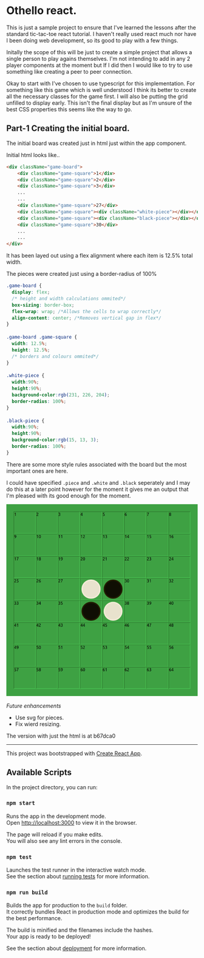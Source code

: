 Othello react.
==============

This is just a sample project to ensure that I've learned the lessons after 
the standard tic-tac-toe react tutorial. I haven't really used react much
nor have I been doing web development, so its good to play with a few things.

Initally the scope of this will be just to create a simple project that
allows a single person to play agains themselves. I'm not intending to add
in any 2 player components at the moment but If I did then I would like to try to use something like creating a peer to peer connection. 

Okay to start with I've chosen to use typescript for this implementation. For something like this game which is well understood I think its better to create all the necessary classes for the game first. I will also be putting the grid unfilled to display early.  This isn't the final display but as I'm unsure of the best CSS properties this seems like the way to go.

## Part-1 Creating the initial board.
The initial board was created just in html just within the app component. 

Initial html looks like..
```html
<div className="game-board">
    <div className="game-square">1</div>
    <div className="game-square">2</div>
    <div className="game-square">3</div>
    ...
    ...
    <div className="game-square">27</div>
    <div className="game-square"><div className="white-piece"></div></div>
    <div className="game-square"><div className="black-piece"></div></div>
    <div className="game-square">30</div>
    ...
    ...
</div>
```

It has been layed out using a flex alignment where each item is 12.5% total width.

The pieces were created just using a border-radius of 100%

```css
.game-board {
  display: flex;
  /* height and width calculations ommited*/
  box-sizing: border-box;
  flex-wrap: wrap; /*Allows the cells to wrap correctly*/
  align-content: center; /*Removes vertical gap in flex*/
}

.game-board .game-square {
  width: 12.5%;
  height: 12.5%;
  /* borders and colours ommited*/
}

.white-piece {
  width:90%;
  height:90%;
  background-color:rgb(231, 226, 204);
  border-radius: 100%;
}

.black-piece {
  width:90%;
  height:90%;
  background-color:rgb(15, 13, 3);
  border-radius: 100%;
}
```

There are some more style rules associated with the board but the most important ones are here.

I could have specified `.piece` and `.white` and `.black` seperately and I may do this at a later point however for the moment it gives me an output that I'm pleased with its good enough for the moment. 

![](initial-board.gif)

*Future enhancements*
* Use svg for pieces.
* Fix wierd resizing.

The version with just the html is at b67dca0

----------------


This project was bootstrapped with [Create React App](https://github.com/facebook/create-react-app).

## Available Scripts

In the project directory, you can run:

### `npm start` 

Runs the app in the development mode.<br>
Open [http://localhost:3000](http://localhost:3000) to view it in the browser.

The page will reload if you make edits.<br>
You will also see any lint errors in the console.

### `npm test` 

Launches the test runner in the interactive watch mode.<br>
See the section about [running tests](https://facebook.github.io/create-react-app/docs/running-tests) for more information.

### `npm run build` 

Builds the app for production to the `build` folder.<br>
It correctly bundles React in production mode and optimizes the build for the best performance.

The build is minified and the filenames include the hashes.<br>
Your app is ready to be deployed!

See the section about [deployment](https://facebook.github.io/create-react-app/docs/deployment) for more information.
